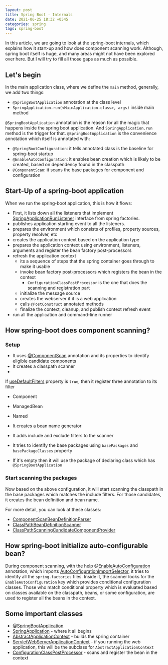 ```yaml
---
layout: post
title: Spring Boot - Internals
date: 2021-06-25 18:32 +0545
categories: spring
tags: spring-boot
---
```


In this article, we are going to look at the spring-boot internals, which explains
how it start-up and how does component scanning work. Although, spring boot itself is huge,
and many areas might not have been explored over here. But I will try to fill all those
gaps as much as possible.

## Let's begin

In the main application class, where we define the `main` method, generally, we add two things:

- `@SpringBootApplication` annotation at the class level
- `SpringApplication.run(<MainApplication.class>, args)` inside main method

`@SpringBootApplication` annotation is the reason for all the magic that happens inside the spring boot application.
And `SpringApplication.run` method is the trigger for that. `@SpringBootApplication` is the convenience annotation
which itself is annotated with:

- `@SpringBootConfiguration`: it tells annotated class is the baseline for spring-boot startup
- `@EnableAutoConfiguration`: it enables bean creation which is likely to be created, based on dependency found in the
  classpath
- `@ComponentScan`: it scans the base packages for component and configuration

## Start-Up of a spring-boot application

When we run the spring-boot application, this is how it flows:

- First, it lists down all the listeners that
  implement [SpringApplicationRunListener](https://docs.spring.io/spring-boot/docs/current/api/org/springframework/boot/SpringApplicationRunListener.html)
  interface from spring factories.
- publishes application starting event to all the listeners.
- prepares the environment which consists of profiles, property sources, property resolver, etc
- creates the application context based on the application type
- prepares the application context using environment, listeners, arguments and register the bean factory post-processors
- refresh the application context
    - its a sequence of steps that the spring container goes through to make it usable
    - invoke bean factory post-processors which registers the bean in the context
        - `ConfigurationClassPostProcessor` is the one that does the scanning and registration part
    - initialize the message source
    - creates the webserver if it is a web application
    - calls `@PostConstruct` annotated methods
    - finalize the context, cleanup, and publish context refresh event
- run all the application and command-line runner

## How spring-boot does component scanning?

### Setup

- It
  uses [@ComponentScan](https://docs.spring.io/spring-framework/docs/current/javadoc-api/org/springframework/context/annotation/ComponentScan.html)
  annotation and its properties to identify eligible candidate components
- It creates a classpath scanner
-

If [useDefaultFilters](https://docs.spring.io/spring-framework/docs/current/javadoc-api/org/springframework/context/annotation/ComponentScan.html#useDefaultFilters--)
property is `true`, then it register three annotation to its filter
- Component
- ManagedBean
- Named

- It creates a bean name generator
- It adds include and exclude filters to the scanner
- It tries to identify the base packages using `basePackages` and `basePackageClasses` property
- If it's empty then it will use the package of declaring class which has `@SpringBootApplication`

### Start scanning the packages

Now based on the above configuration, it will start scanning the classpath in the base packages which matches
the include filters. For those candidates, it creates the bean definition and bean name.

For more detail, you can look at these classes:

- [ComponentScanBeanDefinitionParser](https://docs.spring.io/spring-framework/docs/current/javadoc-api/org/springframework/context/annotation/ComponentScanBeanDefinitionParser.html)
- [ClassPathBeanDefinitionScanner](https://docs.spring.io/spring-framework/docs/current/javadoc-api/org/springframework/context/annotation/ClassPathBeanDefinitionScanner.html)
- [ClassPathScanningCandidateComponentProvider](https://docs.spring.io/spring-framework/docs/current/javadoc-api/org/springframework/context/annotation/ClassPathScanningCandidateComponentProvider.html)

## How spring-boot initialize auto-configurable bean?

During component scanning, with the
help [@EnableAutoConfiguration](https://docs.spring.io/spring-boot/docs/current/api/org/springframework/boot/autoconfigure/EnableAutoConfiguration.html)
annotation, which
imports [AutoConfigurationImportSelector](https://docs.spring.io/spring-boot/docs/current/api/org/springframework/boot/autoconfigure/AutoConfigurationImportSelector.html),
it tries to identify all the `spring.factories` files. Inside it, the scanner looks for the `EnableAutoConfiguration`
key which provides conditional configuration classes. Those who match conditional property which is evaluated based on
classes available on the classpath,
beans, or some configuration, are used to register all the beans in the context.

## Some important classes

- [@SpringBootApplication](https://docs.spring.io/spring-boot/docs/current/api/org/springframework/boot/autoconfigure/SpringBootApplication.html)
- [SpringApplication](https://docs.spring.io/spring-boot/docs/current/api/org/springframework/boot/SpringApplication.html) -
  where it all begins
- [AbstractApplicationContext](https://docs.spring.io/spring-framework/docs/current/javadoc-api/org/springframework/context/support/AbstractApplicationContext.html) -
  builds the spring container
- [ServletWebServerApplicationContext](https://docs.spring.io/spring-boot/docs/current/api/org/springframework/boot/web/servlet/context/ServletWebServerApplicationContext.html) -
  if you running the web application, this will be the subclass for `AbstractApplicationContext`
- [ConfigurationClassPostProcessor](https://docs.spring.io/spring-framework/docs/current/javadoc-api/org/springframework/context/annotation/ConfigurationClassPostProcessor.html) -
  scans and register the bean in the context

